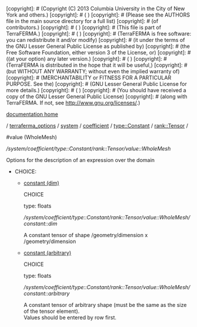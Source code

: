 [copyright]: # (Copyright (C) 2013 Columbia University in the City of New York and others.)
[copyright]: # ( )
[copyright]: # (Please see the AUTHORS file in the main source directory for a full list)
[copyright]: # (of contributors.)
[copyright]: # ( )
[copyright]: # (This file is part of TerraFERMA.)
[copyright]: # ( )
[copyright]: # (TerraFERMA is free software: you can redistribute it and/or modify)
[copyright]: # (it under the terms of the GNU Lesser General Public License as published by)
[copyright]: # (the Free Software Foundation, either version 3 of the License, or)
[copyright]: # ((at your option) any later version.)
[copyright]: # ( )
[copyright]: # (TerraFERMA is distributed in the hope that it will be useful,)
[copyright]: # (but WITHOUT ANY WARRANTY; without even the implied warranty of)
[copyright]: # (MERCHANTABILITY or FITNESS FOR A PARTICULAR PURPOSE. See the)
[copyright]: # (GNU Lesser General Public License for more details.)
[copyright]: # ( )
[copyright]: # (You should have received a copy of the GNU Lesser General Public License)
[copyright]: # (along with TerraFERMA. If not, see <http://www.gnu.org/licenses/>.)

[documentation home](https://github.com/terraferma/terraferma/wiki/Documentation)

/ [terraferma_options](../../../../../terraferma_options.md) / [system](../../../../system.md) / [coefficient](../../../coefficient.md) / [type::Constant](../../type__Constant.md) / [rank::Tensor](../rank__Tensor.md) /

#value (WholeMesh)

*/system/coefficient/type::Constant/rank::Tensor/value::WholeMesh*

Options for the description of an expression over the domain

* CHOICE:
    * [constant (dim)](value__WholeMesh/constant__dim.md "child")

        CHOICE 

        type: floats

        */system/coefficient/type::Constant/rank::Tensor/value::WholeMesh/constant::dim*

        A constant tensor of shape /geometry/dimension x /geometry/dimension

    * [constant (arbitrary)](value__WholeMesh/constant__arbitrary.md "child")

        CHOICE 

        type: floats

        */system/coefficient/type::Constant/rank::Tensor/value::WholeMesh/constant::arbitrary*

        A constant tensor of arbitrary shape (must be the same as the size of the tensor element).  
        Values should be entered by row first.

[autogenerated]: # (This file was automatically generated from the schema file:/home/cwilson/repos/github/TerraFERMA/TerraFERMA/buckettools/schemas/function.rng.)

